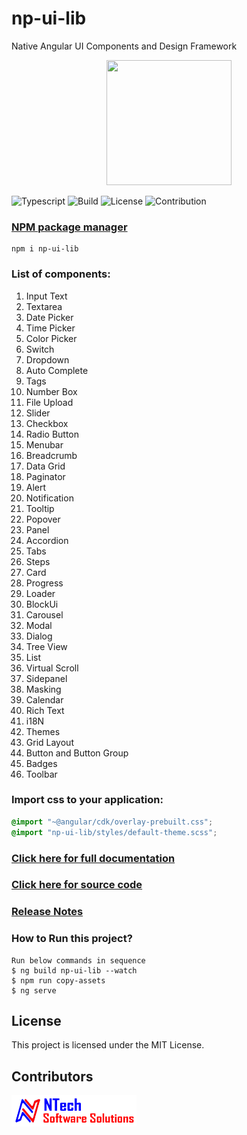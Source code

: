 # np-ui-lib  
Native Angular UI Components and Design Framework

<p align="center">
  <img width="200px" height="200px" src="https://raw.githubusercontent.com/NilavPatel/np-ui-package/master/src/assets/images/logo.png">
</p>

![Typescript](https://raw.githubusercontent.com/NilavPatel/np-ui-package/master/src/assets/images/typescript.svg)
![Build](https://raw.githubusercontent.com/NilavPatel/np-ui-package/master/src/assets/images/build.svg)
![License](https://raw.githubusercontent.com/NilavPatel/np-ui-package/master/src/assets/images/license.svg)
![Contribution](https://raw.githubusercontent.com/NilavPatel/np-ui-package/master/src/assets/images/contributions.svg)

### [NPM package manager](https://www.npmjs.com/package/np-ui-lib)  
````
npm i np-ui-lib
````
### List of components:
1.  Input Text
1.  Textarea
1.  Date Picker
1.  Time Picker
1.  Color Picker
1.  Switch
1.  Dropdown
1.  Auto Complete
1.  Tags
1.  Number Box
1.  File Upload
1.  Slider
1.  Checkbox
2.  Radio Button
1.  Menubar
1.  Breadcrumb
1.  Data Grid
1.  Paginator
1.  Alert
1.  Notification
1.  Tooltip
1.  Popover
1.  Panel
1.  Accordion
1.  Tabs
1.  Steps
1.  Card
1.  Progress
1.  Loader
1.  BlockUi
1.  Carousel
1.  Modal
1.  Dialog
1.  Tree View
1.  List
1.  Virtual Scroll
1.  Sidepanel
1.  Masking
1.  Calendar
1.  Rich Text
1.  i18N
1.  Themes
1.  Grid Layout
1.  Button and Button Group
1.  Badges
1.  Toolbar

### Import css to your application:
````css
@import "~@angular/cdk/overlay-prebuilt.css";
@import "np-ui-lib/styles/default-theme.scss";
````

### [Click here for full documentation](https://stackblitz.com/edit/np-ui-lib)
### [Click here for source code](https://github.com/NilavPatel/np-ui-package)
### [Release Notes](https://github.com/NilavPatel/np-ui-package/tree/master/projects/np-ui-lib/CHANGELOG.md)

### How to Run this project?
````
Run below commands in sequence
$ ng build np-ui-lib --watch
$ npm run copy-assets
$ ng serve
````

## License
This project is licensed under the MIT License.
## Contributors
<p>
  <img width="200px" height="50px" src="https://raw.githubusercontent.com/NilavPatel/nilavpatel.github.io/master/images/logo-large.png">
</p>
